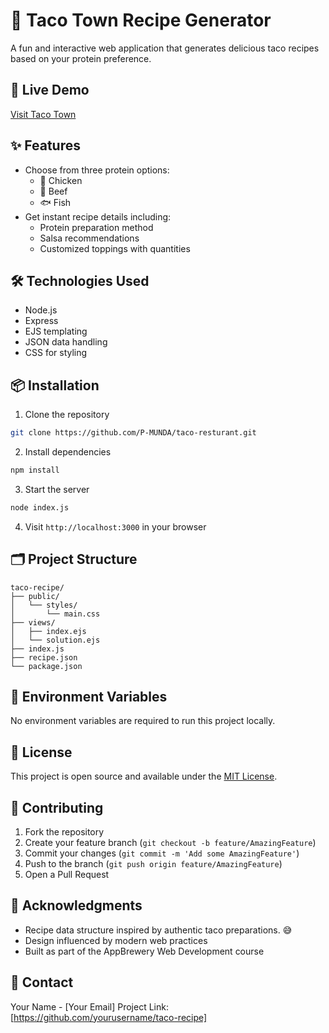 # 🌮 Taco Town Recipe Generator

A fun and interactive web application that generates delicious taco recipes based on your protein preference.

## 🚀 Live Demo

[Visit Taco Town](https://taco-resturant.onrender.com/)

## ✨ Features

- Choose from three protein options:
  - 🍗 Chicken
  - 🥩 Beef
  - 🐟 Fish
- Get instant recipe details including:
  - Protein preparation method
  - Salsa recommendations
  - Customized toppings with quantities

## 🛠️ Technologies Used

- Node.js
- Express
- EJS templating
- JSON data handling
- CSS for styling

## 📦 Installation

1. Clone the repository
```bash
git clone https://github.com/P-MUNDA/taco-resturant.git 
```

2. Install dependencies
```bash
npm install
```

3. Start the server
```bash
node index.js
```

4. Visit `http://localhost:3000` in your browser

## 🗂️ Project Structure

```
taco-recipe/
├── public/
│   └── styles/
│       └── main.css
├── views/
│   ├── index.ejs
│   └── solution.ejs
├── index.js
├── recipe.json
└── package.json
```

## 🔑 Environment Variables

No environment variables are required to run this project locally.

## 📝 License

This project is open source and available under the [MIT License](LICENSE).

## 👥 Contributing

1. Fork the repository
2. Create your feature branch (`git checkout -b feature/AmazingFeature`)
3. Commit your changes (`git commit -m 'Add some AmazingFeature'`)
4. Push to the branch (`git push origin feature/AmazingFeature`)
5. Open a Pull Request

## 🤝 Acknowledgments

- Recipe data structure inspired by authentic taco preparations. 😅
- Design influenced by modern web practices
- Built as part of the AppBrewery Web Development course

## 📮 Contact

Your Name - [Your Email]
Project Link: [https://github.com/yourusername/taco-recipe]